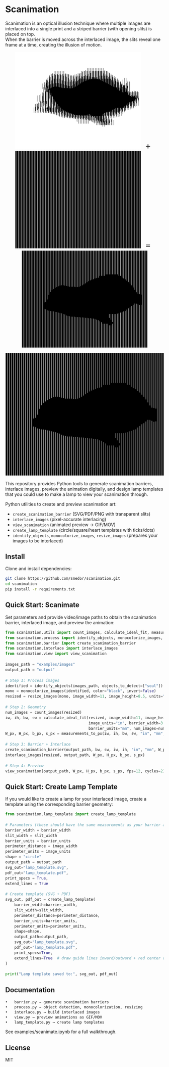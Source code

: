 # Scanimation

Scanimation is an optical illusion technique where multiple images are interlaced into a single print and a striped barrier (with opening slits) is placed on top.  
When the barrier is moved across the interlaced image, the slits reveal one frame at a time, creating the illusion of motion.  

<p align="center">
  <img src="docs/interlaced.png" alt="Interlaced image" width="400"/>
  <span style="font-size: 2em; margin: 0 10px;">+</span>
  <img src="docs/barrier.png" alt="Scanimation barrier" width="400"/>
  <span style="font-size: 2em; margin: 0 10px;">=</span>
  <img src="docs/preview.gif" alt="Animated scanimation" width="400"/>
</p>

![Scanimation demo of a seal galumphing](docs/preview.gif)

This repository provides Python tools to generate scanimation barriers, interlace images, preview the animation digitally, and design lamp templates that you could use to make a lamp to view your scanimation through.

Python utilities to create and preview scanimation art:
- `create_scanimation_barrier` (SVG/PDF/PNG with transparent slits)
- `interlace_images` (pixel-accurate interlacing)
- `view_scanimation` (animated preview → GIF/MOV)
- `create_lamp_template` (circle/square/heart templates with ticks/dots)
- `identify_objects`, `monocolorize_images`, `resize_images` (prepares your images to be interlaced)

## Install

Clone and install dependencies:

```bash
git clone https://github.com/smedor/scanimation.git
cd scanimation
pip install -r requirements.txt
```

## Quick Start: Scanimate

Set parameters and provide video/image paths to obtain the scanimation barrier, interlaced image, and preview the animation:

```python
from scanimation.utils import count_images, calculate_ideal_fit, measurements_to_px
from scanimation.process import identify_objects, monocolorize_images, resize_images
from scanimation.barrier import create_scanimation_barrier
from scanimation.interlace import interlace_images
from scanimation.view import view_scanimation

images_path = "examples/images"
output_path = "output"

# Step 1: Process images
identified = identify_objects(images_path, objects_to_detect=["seal"])
mono = monocolorize_images(identified, color="black", invert=False)
resized = resize_images(mono, image_width=11, image_height=8.5, units="in", dpi=300)

# Step 2: Geometry
num_images = count_images(resized)
iw, ih, bw, sw = calculate_ideal_fit(resized, image_width=11, image_height=8.5,
                                     image_units="in", barrier_width=3.0, slit_width=None,
                                     barrier_units="mm", num_images=num_images)
W_px, H_px, b_px, s_px = measurements_to_px(iw, ih, bw, sw, "in", "mm", num_images=num_images)

# Step 3: Barrier + Interlace
create_scanimation_barrier(output_path, bw, sw, iw, ih, "in", "mm", W_px, H_px, b_px, s_px)
interlace_images(resized, output_path, W_px, H_px, b_px, s_px)

# Step 4: Preview
view_scanimation(output_path, W_px, H_px, b_px, s_px, fps=12, cycles=2)
```

## Quick Start: Create Lamp Template

If you would like to create a lamp for your interlaced image, create a template using the corresponding barrier geometry:

```python
from scanimation.lamp_template import create_lamp_template

# Parameters (these should have the same measurements as your barrier and interlaced image)
barrier_width = barrier_width
slit_width = slit_width
barrier_units = barrier_units
perimeter_distance = image_width
perimeter_units = image_units
shape = "circle"
output_path = output_path
svg_out="lamp_template.svg",
pdf_out="lamp_template.pdf",
print_specs = True,
extend_lines = True

# Create template (SVG + PDF)
svg_out, pdf_out = create_lamp_template(
    barrier_width=barrier_width,
    slit_width=slit_width,
    perimeter_distance=perimeter_distance,
    barrier_units=barrier_units,
    perimeter_units=perimeter_units,
    shape=shape,
    output_path=output_path,
    svg_out="lamp_template.svg",
    pdf_out="lamp_template.pdf",
    print_specs=True,
    extend_lines=True  # draw guide lines inward/outward + red center dot
)

print("Lamp template saved to:", svg_out, pdf_out)
```

## Documentation

	•	barrier.py → generate scanimation barriers
	•	process.py → object detection, monocolorization, resizing
	•	interlace.py → build interlaced images
	•	view.py → preview animations as GIF/MOV
	•	lamp_template.py → create lamp templates

See examples/scanimate.ipynb for a full walkthrough.


## License

MIT
